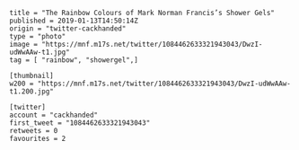 ```
title = "The Rainbow Colours of Mark Norman Francis’s Shower Gels"
published = 2019-01-13T14:50:14Z
origin = "twitter-cackhanded"
type = "photo"
image = "https://mnf.m17s.net/twitter/1084462633321943043/DwzI-udWwAAw-t1.jpg"
tag = [ "rainbow", "showergel",]

[thumbnail]
w200 = "https://mnf.m17s.net/twitter/1084462633321943043/DwzI-udWwAAw-t1.200.jpg"

[twitter]
account = "cackhanded"
first_tweet = "1084462633321943043"
retweets = 0
favourites = 2
```

<p class='image'><img src='https://mnf.m17s.net/twitter/1084462633321943043/DwzI-udWwAAw-t1.jpg' alt=''></p>

